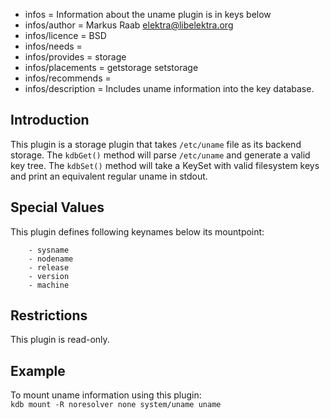 - infos = Information about the uname plugin is in keys below
- infos/author = Markus Raab <elektra@libelektra.org>
- infos/licence = BSD
- infos/needs =
- infos/provides = storage
- infos/placements = getstorage setstorage
- infos/recommends = 
- infos/description = Includes uname information into the key database.

## Introduction ##

This plugin is a storage plugin that takes `/etc/uname` file as its backend storage. The `kdbGet()` method will parse `/etc/uname` and generate a  valid key tree. The `kdbSet()` method will take a KeySet with valid filesystem keys and print an equivalent regular uname in stdout. 

## Special Values ##

This plugin defines following keynames below its mountpoint:	
	
	  	- sysname	
	  	- nodename		
	  	- release		
	  	- version		
		- machine		

## Restrictions ##

This plugin is read-only.

## Example ##

To mount uname information using this plugin:		
`kdb mount -R noresolver none system/uname uname`
